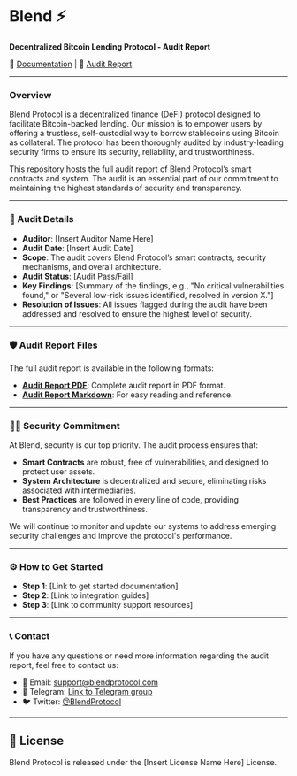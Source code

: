 # Blend ⚡
**Decentralized Bitcoin Lending Protocol - Audit Report**

📖 [Documentation](https://link-to-docs) | 📝 [Audit Report](./audit-report)

---

### Overview

Blend Protocol is a decentralized finance (DeFi) protocol designed to facilitate Bitcoin-backed lending. Our mission is to empower users by offering a trustless, self-custodial way to borrow stablecoins using Bitcoin as collateral. The protocol has been thoroughly audited by industry-leading security firms to ensure its security, reliability, and trustworthiness.

This repository hosts the full audit report of Blend Protocol’s smart contracts and system. The audit is an essential part of our commitment to maintaining the highest standards of security and transparency.

---

### 📜 Audit Details

- **Auditor**: [Insert Auditor Name Here]
- **Audit Date**: [Insert Audit Date]
- **Scope**: The audit covers Blend Protocol’s smart contracts, security mechanisms, and overall architecture.
- **Audit Status**: [Audit Pass/Fail]
- **Key Findings**: [Summary of the findings, e.g., "No critical vulnerabilities found," or "Several low-risk issues identified, resolved in version X."]
- **Resolution of Issues**: All issues flagged during the audit have been addressed and resolved to ensure the highest level of security.

---

### 🛡️ Audit Report Files

The full audit report is available in the following formats:

- **[Audit Report PDF](./audit-report/audit-report.pdf)**: Complete audit report in PDF format.
- **[Audit Report Markdown](./audit-report/audit-report.md)**: For easy reading and reference.

---

### 🧑‍💻 Security Commitment

At Blend, security is our top priority. The audit process ensures that:

- **Smart Contracts** are robust, free of vulnerabilities, and designed to protect user assets.
- **System Architecture** is decentralized and secure, eliminating risks associated with intermediaries.
- **Best Practices** are followed in every line of code, providing transparency and trustworthiness.

We will continue to monitor and update our systems to address emerging security challenges and improve the protocol's performance.

---

### ⚙️ How to Get Started

- **Step 1**: [Link to get started documentation]
- **Step 2**: [Link to integration guides]
- **Step 3**: [Link to community support resources]

---

### 📞 Contact

If you have any questions or need more information regarding the audit report, feel free to contact us:

- 📧 Email: [support@blendprotocol.com](mailto:support@blendprotocol.com)
- 💬 Telegram: [Link to Telegram group](https://t.me/blendprotocol)
- 🐦 Twitter: [@BlendProtocol](https://twitter.com/BlendProtocol)

---

## 📄 License

Blend Protocol is released under the [Insert License Name Here] License.

